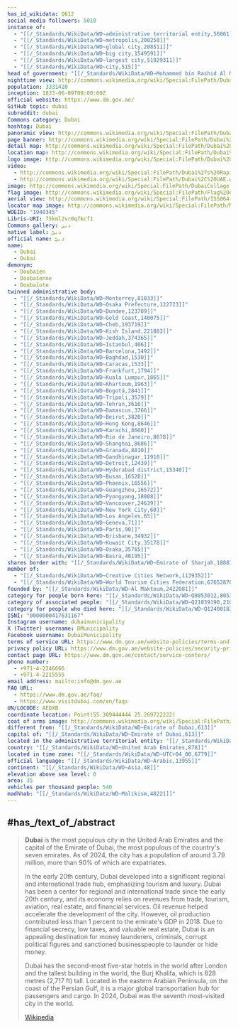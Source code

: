 ```yaml
---
has_id_wikidata: Q612
social media followers: 5010
instance of:
  - "[[/_Standards/WikiData/WD~administrative territorial entity,56061]]"
  - "[[/_Standards/WikiData/WD~metropolis,200250]]"
  - "[[/_Standards/WikiData/WD~global city,208511]]"
  - "[[/_Standards/WikiData/WD~big city,1549591]]"
  - "[[/_Standards/WikiData/WD~largest city,51929311]]"
  - "[[/_Standards/WikiData/WD~city,515]]"
head of government: "[[/_Standards/WikiData/WD~Mohammed bin Rashid Al Maktoum,57655]]"
nighttime view: http://commons.wikimedia.org/wiki/Special:FilePath/Dubai%20night%20skyline.jpg
population: 3331420
inception: 1833-06-09T00:00:00Z
official website: https://www.dm.gov.ae/
GitHub topic: dubai
subreddit: dubai
Commons category: Dubai
hashtag: Dubai
panoramic view: http://commons.wikimedia.org/wiki/Special:FilePath/Dubai%20%2811696319905%29.jpg
page banner: http://commons.wikimedia.org/wiki/Special:FilePath/Dubai%20banner%202.jpg
detail map: http://commons.wikimedia.org/wiki/Special:FilePath/Dubai%20map%20city.svg
location map: http://commons.wikimedia.org/wiki/Special:FilePath/Dubai%20new%20travel%20map.png
logo image: http://commons.wikimedia.org/wiki/Special:FilePath/Dubai%20official%20logo.svg
video:
  - http://commons.wikimedia.org/wiki/Special:FilePath/Dubai%27s%20Rapid%20Growth.ogv
  - http://commons.wikimedia.org/wiki/Special:FilePath/Dubai%2C%20UAE.webm
image: http://commons.wikimedia.org/wiki/Special:FilePath/DubaiCollage.jpg
flag image: http://commons.wikimedia.org/wiki/Special:FilePath/Flag%20of%20Dubai.svg
aerial view: http://commons.wikimedia.org/wiki/Special:FilePath/ISS064-E-10436%20-%20View%20of%20Earth.jpg
locator map image: http://commons.wikimedia.org/wiki/Special:FilePath/Map%20of%20Dubai%20blank.svg
WOEID: "1940345"
Libris-URI: 75kml2vr0qfkcf1
Commons gallery: دبي
native label: دبيّ
official name: دبيّ
name:
  - Dubai
  - Dubai
demonym:
  - Doubaïen
  - Doubaïenne
  - Doubaïote
twinned administrative body:
  - "[[/_Standards/WikiData/WD~Monterrey,81033]]"
  - "[[/_Standards/WikiData/WD~Osaka Prefecture,122723]]"
  - "[[/_Standards/WikiData/WD~Dundee,123709]]"
  - "[[/_Standards/WikiData/WD~Gold Coast,140075]]"
  - "[[/_Standards/WikiData/WD~Cheb,193719]]"
  - "[[/_Standards/WikiData/WD~Kish Island,221883]]"
  - "[[/_Standards/WikiData/WD~Jeddah,374365]]"
  - "[[/_Standards/WikiData/WD~Istanbul,406]]"
  - "[[/_Standards/WikiData/WD~Barcelona,1492]]"
  - "[[/_Standards/WikiData/WD~Baghdad,1530]]"
  - "[[/_Standards/WikiData/WD~Caracas,1533]]"
  - "[[/_Standards/WikiData/WD~Frankfurt,1794]]"
  - "[[/_Standards/WikiData/WD~Kuala Lumpur,1865]]"
  - "[[/_Standards/WikiData/WD~Khartoum,1963]]"
  - "[[/_Standards/WikiData/WD~Bogotá,2841]]"
  - "[[/_Standards/WikiData/WD~Tripoli,3579]]"
  - "[[/_Standards/WikiData/WD~Tehran,3616]]"
  - "[[/_Standards/WikiData/WD~Damascus,3766]]"
  - "[[/_Standards/WikiData/WD~Beirut,3820]]"
  - "[[/_Standards/WikiData/WD~Hong Kong,8646]]"
  - "[[/_Standards/WikiData/WD~Karachi,8660]]"
  - "[[/_Standards/WikiData/WD~Rio de Janeiro,8678]]"
  - "[[/_Standards/WikiData/WD~Shanghai,8686]]"
  - "[[/_Standards/WikiData/WD~Granada,8810]]"
  - "[[/_Standards/WikiData/WD~Gandhinagar,11910]]"
  - "[[/_Standards/WikiData/WD~Detroit,12439]]"
  - "[[/_Standards/WikiData/WD~Hyderabad district,15340]]"
  - "[[/_Standards/WikiData/WD~Busan,16520]]"
  - "[[/_Standards/WikiData/WD~Phoenix,16556]]"
  - "[[/_Standards/WikiData/WD~Guangzhou,16572]]"
  - "[[/_Standards/WikiData/WD~Pyongyang,18808]]"
  - "[[/_Standards/WikiData/WD~Vancouver,24639]]"
  - "[[/_Standards/WikiData/WD~New York City,60]]"
  - "[[/_Standards/WikiData/WD~Los Angeles,65]]"
  - "[[/_Standards/WikiData/WD~Geneva,71]]"
  - "[[/_Standards/WikiData/WD~Paris,90]]"
  - "[[/_Standards/WikiData/WD~Brisbane,34932]]"
  - "[[/_Standards/WikiData/WD~Kuwait City,35178]]"
  - "[[/_Standards/WikiData/WD~Osaka,35765]]"
  - "[[/_Standards/WikiData/WD~Basra,48195]]"
shares border with: "[[/_Standards/WikiData/WD~Emirate of Sharjah,188810]]"
member of:
  - "[[/_Standards/WikiData/WD~Creative Cities Network,1139352]]"
  - "[[/_Standards/WikiData/WD~World Tourism Cities Federation,67652870]]"
founded by: "[[/_Standards/WikiData/WD~Al Maktoum,2422081]]"
category for people born here: "[[/_Standards/WikiData/WD~Q8053012,8053012]]"
category of associated people: "[[/_Standards/WikiData/WD~Q21039190,21039190]]"
category for people who died here: "[[/_Standards/WikiData/WD~Q124001836,124001836]]"
ISNI: "0000000417631167"
Instagram username: dubaimunicipality
X (Twitter) username: DMunicipality
Facebook username: DubaiMunicipality
terms of service URL: https://www.dm.gov.ae/website-policies/terms-and-conditions/
privacy policy URL: https://www.dm.gov.ae/website-policies/security-privacy/
contact page URL: https://www.dm.gov.ae/contact/service-centers/
phone number:
  - +971-4-2246666
  - +971-4-2215555
email address: mailto:info@dm.gov.ae
FAQ URL:
  - https://www.dm.gov.ae/faq/
  - https://www.visitdubai.com/en/faqs
UN/LOCODE: AEDXB
coordinate location: Point(55.309444444 25.269722222)
coat of arms image: http://commons.wikimedia.org/wiki/Special:FilePath/Coat%20of%20Arms%20of%20Dubai%20%282024%29.svg
different from: "[[/_Standards/WikiData/WD~Emirate of Dubai,613]]"
capital of: "[[/_Standards/WikiData/WD~Emirate of Dubai,613]]"
located in the administrative territorial entity: "[[/_Standards/WikiData/WD~Emirate of Dubai,613]]"
country: "[[/_Standards/WikiData/WD~United Arab Emirates,878]]"
located in time zone: "[[/_Standards/WikiData/WD~UTC+04_00,6779]]"
official language: "[[/_Standards/WikiData/WD~Arabic,13955]]"
continent: "[[/_Standards/WikiData/WD~Asia,48]]"
elevation above sea level: 0
area: 35
vehicles per thousand people: 540
madhhab: "[[/_Standards/WikiData/WD~Malikism,48221]]"
---
```


## #has_/text_of_/abstract

> **Dubai** is the most populous city in the United Arab Emirates and the capital of the Emirate of Dubai, the most populous of the country's seven emirates. As of 2024, the city has a population of around 3.79 million, more than 90% of which are expatriates.
>
> In the early 20th century, Dubai developed into a significant regional and international trade hub, emphasizing tourism and luxury. Dubai has been a center for regional and international trade since the early 20th century, and its economy relies on revenues from trade, tourism, aviation, real estate, and financial services. Oil revenue helped accelerate the development of the city. However, oil production contributed less than 1 percent to the emirate's GDP in 2018. Due to financial secrecy, low taxes, and valuable real estate, Dubai is an appealing destination for money launderers, criminals, corrupt political figures and sanctioned businesspeople to launder or hide money.
>
> Dubai has the second-most five-star hotels in the world after London and the tallest building in the world, the Burj Khalifa, which is 828 metres (2,717 ft) tall. Located in the eastern Arabian Peninsula, on the coast of the Persian Gulf, it is a major global transportation hub for passengers and cargo. In 2024, Dubai was the seventh most-visited city in the world.
>
> [Wikipedia](https://en.wikipedia.org/wiki/Dubai) 

